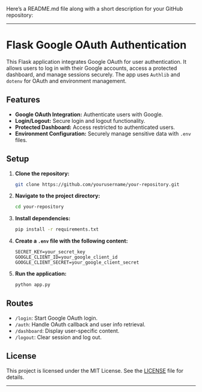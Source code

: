 Here’s a README.md file along with a short description for your GitHub repository:

---

# Flask Google OAuth Authentication

This Flask application integrates Google OAuth for user authentication. It allows users to log in with their Google accounts, access a protected dashboard, and manage sessions securely. The app uses `Authlib` and `dotenv` for OAuth and environment management.

## Features

- **Google OAuth Integration:** Authenticate users with Google.
- **Login/Logout:** Secure login and logout functionality.
- **Protected Dashboard:** Access restricted to authenticated users.
- **Environment Configuration:** Securely manage sensitive data with `.env` files.

## Setup

1. **Clone the repository:**

   ```bash
   git clone https://github.com/yourusername/your-repository.git
   ```

2. **Navigate to the project directory:**

   ```bash
   cd your-repository
   ```

3. **Install dependencies:**

   ```bash
   pip install -r requirements.txt
   ```

4. **Create a `.env` file with the following content:**

   ```env
   SECRET_KEY=your_secret_key
   GOOGLE_CLIENT_ID=your_google_client_id
   GOOGLE_CLIENT_SECRET=your_google_client_secret
   ```

5. **Run the application:**

   ```bash
   python app.py
   ```

## Routes

- `/login`: Start Google OAuth login.
- `/auth`: Handle OAuth callback and user info retrieval.
- `/dashboard`: Display user-specific content.
- `/logout`: Clear session and log out.

## License

This project is licensed under the MIT License. See the [LICENSE](LICENSE) file for details.

---

